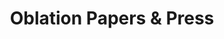 ---
title: "Oblation Papers & Press"
url: /portland/oblation-papers-und-press/
shop: Schreibwaren
---